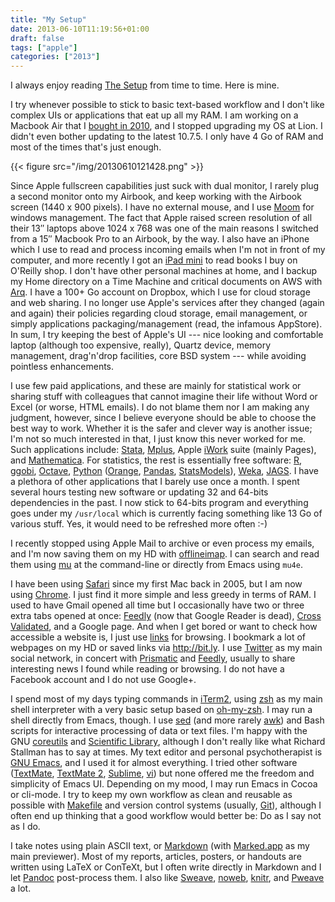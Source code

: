 ```yaml
---
title: "My Setup"
date: 2013-06-10T11:19:56+01:00
draft: false
tags: ["apple"]
categories: ["2013"]
---
```


I always enjoy reading [The Setup](http://usesthis.com/) from time to time. Here is mine.

I try whenever possible to stick to basic text-based workflow and I don't like complex UIs or applications that eat up all my RAM. I am working on a Macbook Air that I [bought in 2010](/post/welcome-to-the-macbook-air), and I stopped upgrading my OS at Lion. I didn't even bother updating to the latest 10.7.5. I only have 4 Go of RAM and most of the times that's just enough.

{{< figure src="/img/20130610121428.png" >}}

Since Apple fullscreen capabilities just suck with dual monitor, I rarely plug a second monitor onto my Airbook, and keep working with the Airbook screen (1440 x 900 pixels). I have no external mouse, and I use [Moom](http://manytricks.com/moom/) for windows management. The fact that Apple raised screen resolution of all their 13″ laptops above 1024 x 768 was one of the main reasons I switched from a 15″ Macbook Pro to an Airbook, by the way. I also have an iPhone which I use to read and process incoming emails when I'm not in front of my computer, and more recently I got an [iPad mini](http://www.apple.com/ipad-mini/overview/) to read books I buy on O'Reilly shop. I don't have other personal machines at home, and I backup my Home directory on a Time Machine and critical documents on AWS with [Arq](http://www.haystacksoftware.com/arq/). I have a 100+ Go account on Dropbox, which I use for cloud storage and web sharing. I no longer use Apple's services after they changed (again and again) their policies regarding cloud storage, email management, or simply applications packaging/management (read, the infamous AppStore). In sum, I try keeping the best of Apple's UI --- nice looking and comfortable laptop (although too expensive, really), Quartz device, memory management, drag'n'drop facilities, core BSD system --- while avoiding pointless enhancements.

I use few paid applications, and these are mainly for statistical work or sharing stuff with colleagues that cannot imagine their life without Word or Excel (or worse, HTML emails). I do not blame them nor I am making any judgment, however, since I believe everyone should be able to choose the best way to work. Whether it is the safer and clever way is another issue; I'm not so much interested in that, I just know this never worked for me. Such applications include: [Stata](http://www.stata.com/), [Mplus](http://www.statmodel.com/), Apple [iWork](http://www.apple.com/iwork/) suite (mainly Pages), and [Mathematica](http://www.wolfram.com/mathematica/). For statistics, the rest is essentially free software: [R](http://www.r-project.org/), [ggobi](http://www.ggobi.org/), [Octave](http://www.gnu.org/software/octave/), [Python](http://www.python.org/) ([Orange](http://orange.biolab.si/), [Pandas](http://pandas.pydata.org/), [StatsModels](http://statsmodels.sourceforge.net/)), [Weka](http://www.cs.waikato.ac.nz/ml/weka/), [JAGS](http://mcmc-jags.sourceforge.net/). I have a plethora of other applications that I barely use once a month. I spent several hours testing new software or updating 32 and 64-bits dependencies in the past. I now stick to 64-bits program and everything goes under my `/usr/local` which is currently facing something like 13 Go of various stuff. Yes, it would need to be refreshed more often :-)

I recently stopped using Apple Mail to archive or even process my emails, and I'm now saving them on my HD with [offlineimap](http://offlineimap.org/). I can search and read them using [mu](http://www.djcbsoftware.nl/code/mu/) at the command-line or directly from Emacs using `mu4e`.

I have been using [Safari](http://www.apple.com/safari/) since my first Mac back in 2005, but I am now using [Chrome](http://www.google.com/chrome/‎). I just find it more simple and less greedy in terms of RAM. I used to have Gmail opened all time but I occasionally have two or three extra tabs opened at once: [Feedly](http://feedly.com) (now that Google Reader is dead), [Cross Validated](http://stats.stackexchange.com/), and a Google page. And when I get bored or want to check how accessible a website is, I just use [links](http://links.twibright.com/) for browsing. I bookmark a lot of webpages on my HD or saved links via <http://bit.ly>. I use [Twitter](https://twitter.com/chlalanne) as my main social network, in concert with [Prismatic](http://getprismatic.com/) and [Feedly](http://feedly.com), usually to share interesting news I found while reading or browsing. I do not have a Facebook account and I do not use Google+.

I spend most of my days typing commands in [iTerm2](http://http://www.iterm2.com/), using [zsh](http://www.zsh.org/) as my main shell interpreter with a very basic setup based on [oh-my-zsh](https://github.com/robbyrussell/oh-my-zsh). I may run a shell directly from Emacs, though. I use [sed](http://en.wikipedia.org/wiki/Sed) (and more rarely [awk](http://en.wikipedia.org/wiki/AWK_programming_language)) and Bash scripts for interactive processing of data or text files. I'm happy with the GNU [coreutils](http://www.gnu.org/software/coreutils/) and [Scientific Library](http://www.gnu.org/software/gsl/), although I don't really like what Richard Stallman has to say at times. My text editor and personal psychotherapist is [GNU Emacs](http://emacsformacosx.com/), and I used it for almost everything. I tried other software ([TextMate](http://macromates.com/), [TextMate 2](https://github.com/textmate/textmate), [Sublime](http://www.sublimetext.com/), [vi](http://en.wikipedia.org/wiki/Vi)) but none offered me the freedom and simplicity of Emacs UI. Depending on my mood, I may run Emacs in Cocoa or cli-mode. I try to keep my own workflow as clean and reusable as possible with [Makefile](http://www.gnu.org/software/make/manual/make.html) and version control systems (usually, [Git](http://git-scm.com/)), although I often end up thinking that a good workflow would better be: Do as I say not as I do.

I take notes using plain ASCII text, or [Markdown](http://daringfireball.net/projects/markdown/) (with [Marked.app](http://markedapp.com/) as my main previewer). Most of my reports, articles, posters, or handouts are written using LaTeX or ConTeXt, but I often write directly in Markdown and I let [Pandoc](http://johnmacfarlane.net/pandoc/) post-process them. I also like [Sweave](http://www.stat.uni-muenchen.de/~leisch/Sweave/), [noweb](http://www.cs.tufts.edu/~nr/noweb/), [knitr](http://yihui.name/knitr/), and [Pweave](http://mpastell.com/pweave/) a lot.


